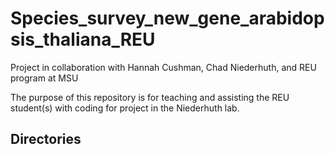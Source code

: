 # Species_survey_new_gene_arabidopsis_thaliana_REU

Project in collaboration with Hannah Cushman, Chad Niederhuth, and REU program at MSU

The purpose of this repository is for teaching and assisting the REU student(s) with coding for project in  the Niederhuth lab.

## Directories
